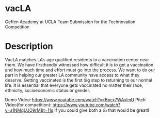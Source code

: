 # vacLA
Geffen Academy at UCLA Team  Submission for the Technovation Competition
 # Description 
 VacLA matches LA’s age qualified residents to a vaccination center near them. We have firsthandly witnessed how difficult it is to get a vaccination and how much time and effort must go into the process. We want to do our part in helping our greater LA community have access to what they deserve. Getting vaccinated is the first big step to returning to our normal life. It is essential that everyone gets vaccinated no matter their race, ethnicity, socioeconomic status or gender.

Demo Video: https://www.youtube.com/watch?v=6pcx7WAxlmU
Pitch Video(for competition): https://www.youtube.com/watch?v=a1NMqUJO9rM&t=11s
If you could give both a 👍 that would be great!!
 
